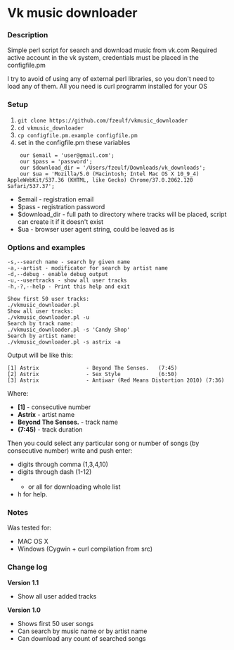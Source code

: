 # Vk music downloader

### Description
Simple perl script for search and download music from vk.com
Required active account in the vk system, credentials must be placed in the configfile.pm

I try to avoid of using any of external perl libraries, so you don't need to load any of them.
All you need is curl programm installed for your OS

### Setup
1. `git clone https://github.com/fzeulf/vkmusic_downloader`
2. `cd vkmusic_downloader`
3. `cp configfile.pm.example configfile.pm`
4. set in the configfile.pm these variables

```
    our $email = 'user@gmail.com';
    our $pass = 'password';
    our $download_dir = '/Users/fzeulf/Downloads/vk_downloads';
    our $ua = 'Mozilla/5.0 (Macintosh; Intel Mac OS X 10_9_4) AppleWebKit/537.36 (KHTML, like Gecko) Chrome/37.0.2062.120 Safari/537.37';
```
* $email - registration email
* $pass - registration password
* $download_dir - full path to directory where tracks will be placed, script can create it if it doesn't exist
* $ua - browser user agent string, could be leaved as is

### Options and examples
    -s,--search name - search by given name
    -a,--artist - modificator for search by artist name
    -d,--debug - enable debug output
    -u,--usertracks - show all user tracks
    -h,-?,--help - Print this help and exit

    Show first 50 user tracks:
    ./vkmusic_downloader.pl
    Show all user tracks:
    ./vkmusic_downloader.pl -u
    Search by track name:
    ./vkmusic_downloader.pl -s 'Candy Shop'
    Search by artist name:
    ./vkmusic_downloader.pl -s astrix -a

Output will be like this:

```
[1] Astrix               - Beyond The Senses.   (7:45)
[2] Astrix               - Sex Style            (6:50)
[3] Astrix               - Antiwar (Red Means Distortion 2010) (7:36)
```

Where:

* **[1]** - consecutive number
* **Astrix** - artist name
* **Beyond The Senses.** - track name
* **(7:45)** - track duration

Then you could select any particular song or number of songs (by consecutive number) write and push enter:
- digits through comma (1,3,4,10)
- digits through dash (1-12)
- * or all for downloading whole list
- h for help.

### Notes

Was tested for:
- MAC OS X
- Windows (Cygwin + curl compilation from src)

### Change log
**Version 1.1**

- Show all user added tracks 

**Version 1.0**

- Shows first 50 user songs
- Can search by music name or by artist name
- Can download any count of searched songs
